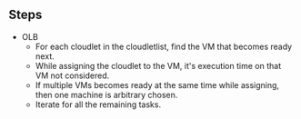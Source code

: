 
## Steps

* OLB 
  * For each cloudlet in the cloudletlist, find the VM that becomes ready next.
  * While assigning the cloudlet to the VM, it's execution time on that VM not considered.
  * If multiple VMs becomes ready at the same time while assigning, then one machine is arbitrary chosen.
  * Iterate for all the remaining tasks.

